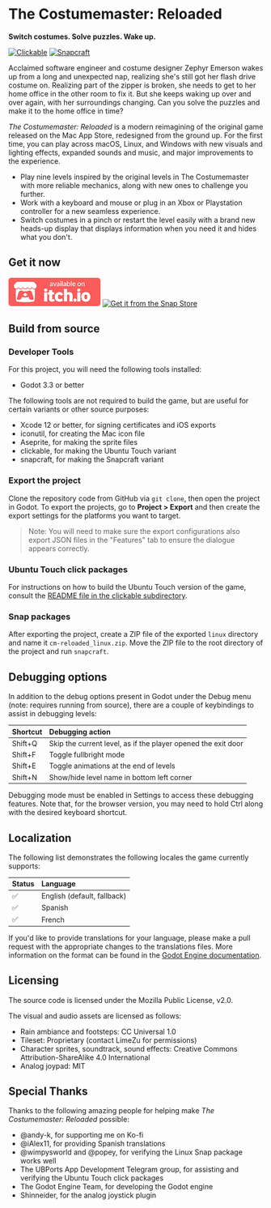 # The Costumemaster: Reloaded
**Switch costumes. Solve puzzles. Wake up.**

[![Clickable](https://github.com/alicerunsonfedora/cm-godot/actions/workflows/clickable.yml/badge.svg)](https://github.com/alicerunsonfedora/cm-godot/actions/workflows/clickable.yml) [![Snapcraft](https://github.com/alicerunsonfedora/cm-godot/actions/workflows/snappy.yml/badge.svg)](https://github.com/alicerunsonfedora/cm-godot/actions/workflows/snappy.yml)

Acclaimed software engineer and costume designer Zephyr Emerson wakes up from a long and unexpected nap, realizing she's still got her flash drive costume on. Realizing part of the zipper is broken, she needs to get to her home office in the other room to fix it. But she keeps waking up over and over again, with her surroundings changing. Can you solve the puzzles and make it to the home office in time?

_The Costumemaster: Reloaded_ is a modern reimagining of the original game released on the Mac App Store, redesigned from the ground up. For the first time, you can play across macOS, Linux, and Windows with new visuals and lighting effects, expanded sounds and music, and major improvements to the experience.

- Play nine levels inspired by the original levels in The Costumemaster with more reliable mechanics, along with new ones to challenge you further.
- Work with a keyboard and mouse or plug in an Xbox or Playstation controller for a new seamless experience.
- Switch costumes in a pinch or restart the level easily with a brand new heads-up display that displays information when you need it and hides what you don't.

## Get it now

[![Available on itch.io](.github/itch-badge-color.png)][itch] [![Get it from the Snap Store](https://snapcraft.io/static/images/badges/en/snap-store-black.svg)][snap]

[itch]: https://marquiskurt.itch.io/costumemaster-reloaded
[snap]: https://snapcraft.io/costumemaster-reloaded

## Build from source

### Developer Tools

For this project, you will need the following tools installed:
- Godot 3.3 or better

The following tools are not required to build the game, but are useful for certain variants or other source purposes:

- Xcode 12 or better, for signing certificates and iOS exports
- iconutil, for creating the Mac icon file
- Aseprite, for making the sprite files
- clickable, for making the Ubuntu Touch variant
- snapcraft, for making the Snapcraft variant

### Export the project
Clone the repository code from GitHub via `git clone`, then open the project in Godot. To export the projects, go to **Project > Export**
and then create the export settings for the platforms you want to target.

> Note: You will need to make sure the export configurations also export JSON files in the "Features" tab to ensure the dialogue appears correctly.

### Ubuntu Touch click packages
For instructions on how to build the Ubuntu Touch version of the game, consult the [README file in the clickable subdirectory](./clickable/README.md).

### Snap packages
After exporting the project, create a ZIP file of the exported `linux` directory and name it `cm-reloaded_linux.zip`. Move the ZIP file to the root directory of the project and run `snapcraft`.

## Debugging options

In addition to the debug options present in Godot under the Debug menu (note: requires running from source), there are a couple of keybindings to assist in debugging levels:

| Shortcut | Debugging action                                              |
| :------- | :------------------------------------------------------------ |
| Shift+Q  | Skip the current level, as if the player opened the exit door |
| Shift+F  | Toggle fullbright mode                                        |
| Shift+E  | Toggle animations at the end of levels                        |
| Shift+N  | Show/hide level name in bottom left corner                    |

Debugging mode must be enabled in Settings to access these debugging features. Note that, for the browser version, you may need to hold Ctrl along with the desired keyboard shortcut.

## Localization

The following list demonstrates the following locales the game currently supports:

| Status | Language                    |
| ------ | :-------------------------- |
| ✅     | English (default, fallback) |
| ✅     | Spanish                     |
| ✅     | French                      |

If you'd like to provide translations for your language, please make a pull request with the appropriate changes to the translations files. More information on the format can be found in the [Godot Engine documentation](https://docs.godotengine.org/en/stable/getting_started/workflow/assets/importing_translations.html#translation-format).

## Licensing

The source code is licensed under the Mozilla Public License, v2.0.

The visual and audio assets are licensed as follows:
- Rain ambiance and footsteps: CC Universal 1.0
- Tileset: Proprietary (contact LimeZu for permissions)
- Character sprites, soundtrack, sound effects: Creative Commons Attribution-ShareAlike 4.0 International
- Analog joypad: MIT

## Special Thanks

Thanks to the following amazing people for helping make _The Costumemaster: Reloaded_ possible:

- @andy-k, for supporting me on Ko-fi
- @iAlex11, for providing Spanish translations
- @wimpysworld and @popey, for verifying the Linux Snap package works well
- The UBPorts App Development Telegram group, for assisting and verifying the Ubuntu Touch click packages
- The Godot Engine Team, for developing the Godot engine
- Shinneider, for the analog joystick plugin